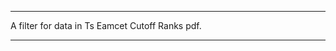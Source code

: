 ********************************************************************************************************************************************************************
A filter for data in Ts Eamcet Cutoff Ranks pdf.
********************************************************************************************************************************************************************
